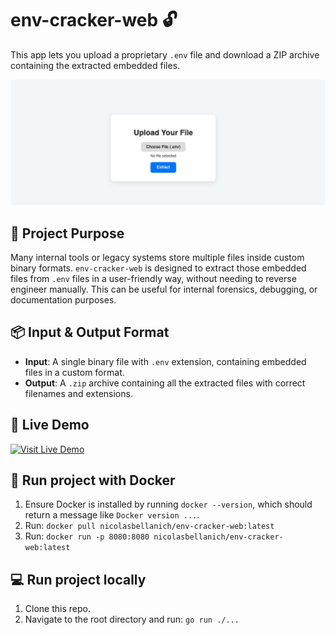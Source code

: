 # env-cracker-web 🔓

This app lets you upload a proprietary `.env` file and download a ZIP archive containing the extracted embedded files.

![Image of the app](./app.png)

## 📝 Project Purpose

Many internal tools or legacy systems store multiple files inside custom binary formats. `env-cracker-web` is designed to extract those embedded files from `.env` files in a user-friendly way, without needing to reverse engineer manually. This can be useful for internal forensics, debugging, or documentation purposes.

## 📦 Input & Output Format

- **Input**: A single binary file with `.env` extension, containing embedded files in a custom format.
- **Output**: A `.zip` archive containing all the extracted files with correct filenames and extensions.

## 🔗 Live Demo

[![Visit Live Demo](https://img.shields.io/badge/Visit-Demo-blue?style=for-the-badge)](https://env-cracker-web-production.up.railway.app/)

## 🐳 Run project with Docker

1. Ensure Docker is installed by running `docker --version`, which should return a message like `Docker version ...`.
2. Run: `docker pull nicolasbellanich/env-cracker-web:latest`
3. Run: `docker run -p 8080:8080 nicolasbellanich/env-cracker-web:latest`

## 💻 Run project locally

1. Clone this repo.
2. Navigate to the root directory and run: `go run ./...`